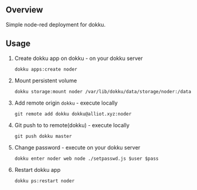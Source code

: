 ##  Overview

Simple node-red deployment for dokku. 

##  Usage

1. Create dokku app on dokku - on your dokku server
    ```
    dokku apps:create noder
    ```
2. Mount persistent volume
   ```
   dokku storage:mount noder /var/lib/dokku/data/storage/noder:/data
   ```
3. Add remote origin `dokku` - execute locally
    ```
    git remote add dokku dokku@alliot.xyz:noder
    ```
4. Git push to to remote(dokku) -  execute locally
    ```
    git push dokku master
    ```
5. Change password  - execute on your dokku server
   ``` 
   dokku enter noder web node ./setpasswd.js $user $pass
   ``` 
6. Restart dokku app
   ```
   dokku ps:restart noder
   ``` 